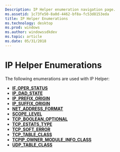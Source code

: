 ```yaml
---
Description: IP Helper enumeration navigation page.
ms.assetid: 1c73fe50-8a0d-4462-bf8a-fc53d8153eda
title: IP Helper Enumerations
ms.technology: desktop
ms.prod: windows
ms.author: windowssdkdev
ms.topic: article
ms.date: 05/31/2018
---
```


# IP Helper Enumerations

The following enumerations are used with IP Helper:

-   [**IF\_OPER\_STATUS**](/windows/desktop/api/Ifdef/ne-ifdef-if_oper_status)
-   [**IP\_DAD\_STATE**](/windows/desktop/api/Nldef/ne-nldef-nl_dad_state)
-   [**IP\_PREFIX\_ORIGIN**](/windows/desktop/api/Nldef/ne-nldef-nl_prefix_origin)
-   [**IP\_SUFFIX\_ORIGIN**](/windows/desktop/api/Nldef/ne-nldef-nl_suffix_origin)
-   [**NET\_ADDRESS\_FORMAT**](/windows/desktop/api/Iphlpapi/ne-iphlpapi-net_address_format_)
-   [**SCOPE\_LEVEL**](/windows/desktop/api/Ws2def/ne-ws2def-scope_level)
-   [**TCP\_BOOLEAN\_OPTIONAL**](/windows/desktop/api/Tcpestats/ne-tcpestats-_tcp_boolean_optional)
-   [**TCP\_ESTATS\_TYPE**](/windows/desktop/api/Tcpestats/ne-tcpestats-tcp_estats_type)
-   [**TCP\_SOFT\_ERROR**](/windows/desktop/api/Tcpestats/ne-tcpestats-tcp_soft_error)
-   [**TCP\_TABLE\_CLASS**](/windows/desktop/api/Iprtrmib/ne-iprtrmib-_tcp_table_class)
-   [**TCPIP\_OWNER\_MODULE\_INFO\_CLASS**](/windows/desktop/api/Iprtrmib/ne-iprtrmib-_tcpip_owner_module_info_class)
-   [**UDP\_TABLE\_CLASS**](/windows/desktop/api/Iprtrmib/ne-iprtrmib-_udp_table_class)

 

 



